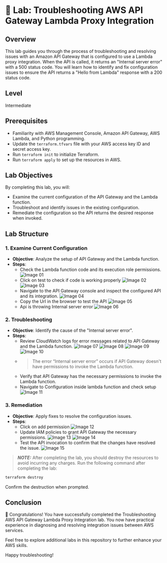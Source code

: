# 🧪 Lab: Troubleshooting AWS API Gateway Lambda Proxy Integration

## Overview

This lab guides you through the process of troubleshooting and resolving issues with an Amazon API Gateway that is configured to use a Lambda proxy integration. When the API is called, it returns an "Internal server error" with a 500 status code. You will learn how to identify and fix configuration issues to ensure the API returns a "Hello from Lambda" response with a 200 status code.

## Level

Intermediate

## Prerequisites

- Familiarity with AWS Management Console, Amazon API Gateway, AWS Lambda, and Python programming.
- Update the `terraform.tfvars` file with your AWS access key ID and secret access key.
- Run `terraform init` to initialize Terraform.
- Run `terraform apply` to set up the resources in AWS.

## Lab Objectives

By completing this lab, you will:

- Examine the current configuration of the API Gateway and the Lambda function.
- Troubleshoot and identify issues in the existing configuration.
- Remediate the configuration so the API returns the desired response when invoked.

## Lab Structure

### 1. Examine Current Configuration

- **Objective**: Analyze the setup of API Gateway and the Lambda function.
- **Steps**:
	- Check the Lambda function code and its execution role permissions.
	![Image 01](https://github.com/Souravpakhira/images/blob/main/Intermediate/lab%2001/lab2_2024-01-14_21-48.png?raw=true)
	- Click on test to check if code is working properly
    ![Image 02](https://github.com/Souravpakhira/images/blob/main/Intermediate/lab%2001/lab2_2024-01-14_21-43.png?raw=true)
    ![Image 03](https://github.com/Souravpakhira/images/blob/main/Intermediate/lab%2001/lab2_2024-01-14_21-45.png?raw=true)
  - Navigate to the API Gateway console and inspect the configured API and its integration.
     ![Image 04](https://github.com/Souravpakhira/images/blob/main/Intermediate/lab%2001/lab2_2024-01-14_21-51.png?raw=true)
  - Copy the Url in the browser to test the API
	 ![Image 05](https://github.com/Souravpakhira/images/blob/main/Intermediate/lab%2001/lab2_2024-01-14_23-45.png?raw=true)
  - Api is throwing Internal server error
     ![Image 06](https://github.com/Souravpakhira/images/blob/main/Intermediate/lab%2001/lab2_2024-01-14_22-13.png?raw=true)

### 2. Troubleshooting

- **Objective**: Identify the cause of the "Internal server error".
- **Steps**:
  - Review CloudWatch logs for error messages related to API Gateway and the Lambda function.
  ![Image 07](https://github.com/Souravpakhira/images/blob/main/Intermediate/lab%2001/lab2_2024-01-14_21-55.png?raw=true)
  ![Image 08](https://github.com/Souravpakhira/images/blob/main/Intermediate/lab%2001/lab2_2024-01-14_21-57.png?raw=true)
  ![Image 09](https://github.com/Souravpakhira/images/blob/main/Intermediate/lab%2001/lab2_2024-01-14_22-01.png?raw=true)
  ![Image 10](https://github.com/Souravpakhira/images/blob/main/Intermediate/lab%2001/lab2_2024-01-14_22-00.png?raw=true)
  - > The error “Internal server error” occurs if API Gateway doesn't have permissions to invoke the Lambda function.
  - Verify that API Gateway has the necessary permissions to invoke the Lambda function.
  - Navigate to Configuration inside lambda function and check setup
  ![Image 11](https://github.com/Souravpakhira/images/blob/main/Intermediate/lab%2001/lab2_2024-01-14_22-06.png?raw=true)

### 3. Remediation

- **Objective**: Apply fixes to resolve the configuration issues.
- **Steps**:
  - Click on add permission
  ![Image 12](https://github.com/Souravpakhira/images/blob/main/Intermediate/lab%2001/lab2_2024-01-14_22-07.png?raw=true)
  - Update IAM policies to grant API Gateway the necessary permissions.
  ![Image 13](https://github.com/Souravpakhira/images/blob/main/Intermediate/lab%2001/lab2_2024-01-14_22-09.png?raw=true)
  ![Image 14](https://github.com/Souravpakhira/images/blob/main/Intermediate/lab%2001/lab2_2024-01-14_22-12.png?raw=true)
  - Test the API invocation to confirm that the changes have resolved the issue.
  ![Image 15](https://github.com/Souravpakhira/images/blob/main/Intermediate/lab%2001/lab2_2024-01-14_23-01.png?raw=true)

> **_NOTE:_** After completing the lab, you should destroy the resources to avoid incurring any charges. Run the following command after completing the lab:

```bash
terraform destroy
```

Confirm the destruction when prompted.

## Conclusion

🎉 Congratulations! You have successfully completed the Troubleshooting AWS API Gateway Lambda Proxy Integration lab. You now have practical experience in diagnosing and resolving integration issues between AWS services.

Feel free to explore additional labs in this repository to further enhance your AWS skills.

Happy troubleshooting!
